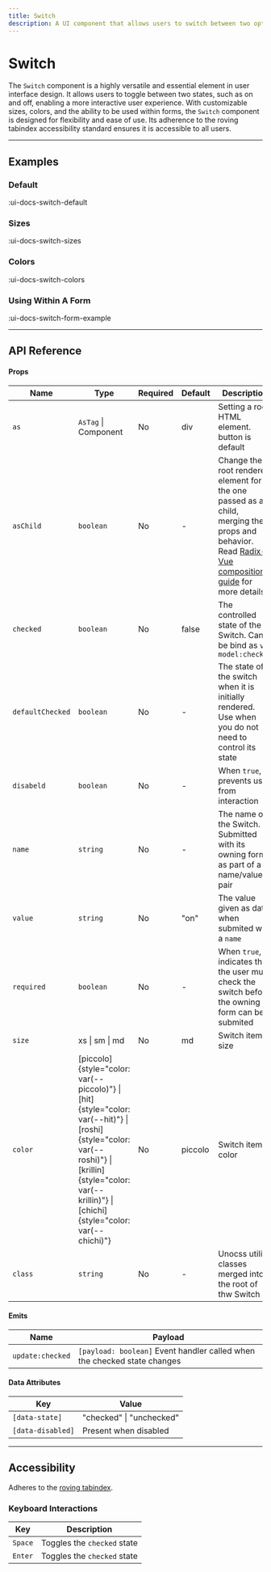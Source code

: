 ```yaml
---
title: Switch
description: A UI component that allows users to switch between two options like on and off.
---
```


# Switch

The `Switch` component is a highly versatile and essential element in user interface design. It allows users to toggle between two states, such as on and off, enabling a more interactive user experience. With customizable sizes, colors, and the ability to be used within forms, the `Switch` component is designed for flexibility and ease of use. Its adherence to the roving tabindex accessibility standard ensures it is accessible to all users.

___

## Examples

### Default

:ui-docs-switch-default

### Sizes

:ui-docs-switch-sizes

### Colors

:ui-docs-switch-colors

### Using Within A Form

:ui-docs-switch-form-example

___

## API Reference

#### Props

| Name | Type | Required | Default | Description |
|------|------|----------|---------|-------------|
| `as` | `AsTag` \| Component | No | div | Setting a root HTML element. button is default |
| `asChild` | `boolean` | No | - | Change the root rendered element for the one passed as a child, merging their props and behavior. Read [Radix-Vue composition guide](https://www.radix-vue.com/guides/composition) for more details |
| `checked` | `boolean` | No | false | The controlled state of the Switch. Can be bind as `v-model:checked` |
| `defaultChecked` | `boolean` | No | - | The state of the switch when it is initially rendered. Use when you do not need to control its state |
| `disabeld` | `boolean` | No | - | When `true`, prevents user from interaction |
| `name` | `string` | No | - | The name of the Switch. Submitted with its owning form as part of a name/value pair |
| `value` | `string` | No | "on" | The value given as data when submited with a `name` |
| `required` | `boolean` | No | - | When `true`, indicates that the user must check the switch before the owning form can be submited |
| `size` | xs \| sm \| md | No | md | Switch items size |
| `color` | [piccolo]{style="color: var(--piccolo)"} \| [hit]{style="color: var(--hit)"} \| [roshi]{style="color: var(--roshi)"} \| [krillin]{style="color: var(--krillin)"} \| [chichi]{style="color: var(--chichi)"} | No | piccolo | Switch items color |
| `class` | `string` | No | - | Unocss utility classes merged into the root of thw Switch |

#### Emits

| Name | Payload |
|------|---------|
| `update:checked` | `[payload: boolean]` Event handler called when the checked state changes |

#### Data Attributes

| Key | Value |
|------|---------|
| `[data-state]` | "checked" \| "unchecked" |
| `[data-disabled]` | Present when disabled |

___

## Accessibility

Adheres to the [roving tabindex](https://www.w3.org/WAI/ARIA/apg/patterns/switch).

### Keyboard Interactions

| Key | Description |
|-----|-------------|
| `Space` | Toggles the `checked` state |
| `Enter` | Toggles the `checked` state |
